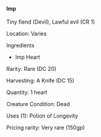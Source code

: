 #### Imp
Tiny fiend (Devil), Lawful evil (CR 1)

Location: Varies

Ingredients
- Imp Heart

Rarity: Rare (DC 20)

Harvesting: A Knife (DC 15)

Quantity: 1 heart

Creature Condition: Dead

Uses (1): Potion of Longevity

Pricing rarity: Very rare (150gp)